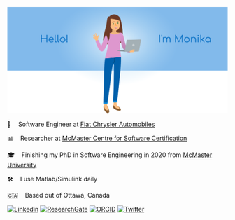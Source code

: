 ![Picture of Monika](https://raw.githubusercontent.com/monikajaskolka/monikajaskolka/master/monika.png)

:blue_car: &nbsp;&nbsp; Software Engineer at [Fiat Chrysler Automobiles](https://www.fcagroup.com/en-US/group/regions/Pages/northamerica.aspx)

:bar_chart: &nbsp;&nbsp; Researcher at [McMaster Centre for Software Certification](https://www.mcscert.ca/)

:mortar_board: &nbsp;&nbsp; Finishing my PhD in Software Engineering in 2020 from [McMaster University](https://www.mcmaster.ca/)

:hammer_and_wrench: &nbsp;&nbsp;	I use Matlab/Simulink daily

:canada: &nbsp;&nbsp; Based out of Ottawa, Canada

<!---[![Monika's github stats](https://github-readme-stats.vercel.app/api?username=monikajaskolka&hide=stars&count_private=true&show_icons=true&hide_title=true)](https://github.com/anuraghazra/github-readme-stats)--->

[![Linkedin](https://img.shields.io/badge/-LinkedIn-blue?style=flat&logo=Linkedin&logoColor=white)](https://www.linkedin.com/in/monikajaskolka/)
[![ResearchGate](https://img.shields.io/badge/-ResearchGate-00CCBB?style=flat&logo=ResearchGate&logoColor=white)](https://www.researchgate.net/profile/Monika_Jaskolka)
[![ORCID](https://img.shields.io/badge/-ORCID-A6CE39?style=flat&logo=ORCID&logoColor=white)](https://orcid.org/0000-0001-5853-6412)
[![Twitter](https://img.shields.io/twitter/follow/monika_jaskolka?style=social)](https://twitter.com/monika_jaskolka)

